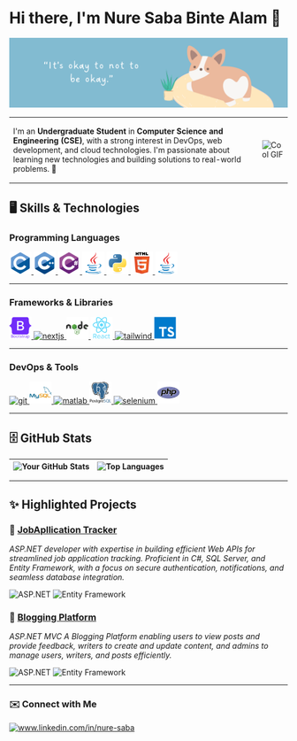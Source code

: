 # Hi there, I'm Nure Saba Binte Alam 👋


![Profile Banner](https://github.com/nuresaba8/Image/blob/master/banner.png)

<table border="0">
  <tr>
    <td>
      <p>I'm an <b>Undergraduate Student</b> in <b>Computer Science and Engineering (CSE)</b>, with a strong interest in DevOps, web development, and cloud technologies. I'm passionate about learning new technologies and building solutions to real-world problems. 🚀</p>
    </td>
    <td>
      <img src="https://giffiles.alphacoders.com/125/12520.gif" alt="Cool GIF" width="300" />
    </td>
  </tr>
</table>



## 🖥️ **Skills & Technologies**

### **Programming Languages**
<p align="left">
  <a href="https://www.cprogramming.com/" target="_blank" rel="noreferrer">
    <img src="https://raw.githubusercontent.com/devicons/devicon/master/icons/c/c-original.svg" alt="c" width="40" height="40"/>
  </a>
  
  <a href="https://www.w3schools.com/cpp/" target="_blank" rel="noreferrer">
    <img src="https://raw.githubusercontent.com/devicons/devicon/master/icons/cplusplus/cplusplus-original.svg" alt="cplusplus" width="40" height="40"/>
  </a>
  
  <a href="https://www.w3schools.com/cs/" target="_blank" rel="noreferrer">
    <img src="https://raw.githubusercontent.com/devicons/devicon/master/icons/csharp/csharp-original.svg" alt="csharp" width="40" height="40"/>
  </a>
  
  <a href="https://www.java.com" target="_blank" rel="noreferrer">
    <img src="https://raw.githubusercontent.com/devicons/devicon/master/icons/java/java-original.svg" alt="java" width="40" height="40"/>
  </a>
  
  <a href="https://www.python.org" target="_blank" rel="noreferrer">
    <img src="https://raw.githubusercontent.com/devicons/devicon/master/icons/python/python-original.svg" alt="python" width="40" height="40"/>
  </a>
  
  <a href="https://www.w3.org/html/" target="_blank" rel="noreferrer">
    <img src="https://raw.githubusercontent.com/devicons/devicon/master/icons/html5/html5-original-wordmark.svg" alt="html5" width="40" height="40"/>
  </a>
  
  <a href="https://www.java.com" target="_blank" rel="noreferrer">
    <img src="https://raw.githubusercontent.com/devicons/devicon/master/icons/java/java-original.svg" alt="java" width="40" height="40"/>
  </a>
</p>

---
### **Frameworks & Libraries**
<p align="left">
  <a href="https://getbootstrap.com" target="_blank" rel="noreferrer">
    <img src="https://raw.githubusercontent.com/devicons/devicon/master/icons/bootstrap/bootstrap-plain-wordmark.svg" alt="bootstrap" width="40" height="40"/>
  </a>
  
  <a href="https://nextjs.org/" target="_blank" rel="noreferrer">
    <img src="https://cdn.worldvectorlogo.com/logos/nextjs-2.svg" alt="nextjs" width="40" height="40"/>
  </a>
  
  <a href="https://nodejs.org" target="_blank" rel="noreferrer">
    <img src="https://raw.githubusercontent.com/devicons/devicon/master/icons/nodejs/nodejs-original-wordmark.svg" alt="nodejs" width="40" height="40"/>
  </a>
  
  <a href="https://reactjs.org/" target="_blank" rel="noreferrer">
    <img src="https://raw.githubusercontent.com/devicons/devicon/master/icons/react/react-original-wordmark.svg" alt="react" width="40" height="40"/>
  </a>
  
  <a href="https://tailwindcss.com/" target="_blank" rel="noreferrer">
    <img src="https://www.vectorlogo.zone/logos/tailwindcss/tailwindcss-icon.svg" alt="tailwind" width="40" height="40"/>
  </a>
  
  <a href="https://www.typescriptlang.org/" target="_blank" rel="noreferrer">
    <img src="https://raw.githubusercontent.com/devicons/devicon/master/icons/typescript/typescript-original.svg" alt="typescript" width="40" height="40"/>
  </a>
</p>

---
### **DevOps & Tools**
<p align="left">
  <a href="https://git-scm.com/" target="_blank" rel="noreferrer">
    <img src="https://www.vectorlogo.zone/logos/git-scm/git-scm-icon.svg" alt="git" width="40" height="40"/>
  </a>
  
  <a href="https://www.mysql.com/" target="_blank" rel="noreferrer">
    <img src="https://raw.githubusercontent.com/devicons/devicon/master/icons/mysql/mysql-original-wordmark.svg" alt="mysql" width="40" height="40"/>
  </a>
  
  <a href="https://www.mathworks.com/" target="_blank" rel="noreferrer">
    <img src="https://upload.wikimedia.org/wikipedia/commons/2/21/Matlab_Logo.png" alt="matlab" width="40" height="40"/>
  </a>
  
  <a href="https://www.postgresql.org" target="_blank" rel="noreferrer">
    <img src="https://raw.githubusercontent.com/devicons/devicon/master/icons/postgresql/postgresql-original-wordmark.svg" alt="postgresql" width="40" height="40"/>
  </a>
  
  <a href="https://www.selenium.dev" target="_blank" rel="noreferrer">
    <img src="https://raw.githubusercontent.com/detain/svg-logos/780f25886640cef088af994181646db2f6b1a3f8/svg/selenium-logo.svg" alt="selenium" width="40" height="40"/>
  </a>
  
  <a href="https://www.php.net" target="_blank" rel="noreferrer">
    <img src="https://raw.githubusercontent.com/devicons/devicon/master/icons/php/php-original.svg" alt="php" width="40" height="40"/>
  </a>
</p>



---

## 🗄️ **GitHub Stats**

| ![Your GitHub Stats](https://github-readme-stats.vercel.app/api?username=nuresaba8&show_icons=true&theme=radical) | ![Top Languages](https://github-readme-stats.vercel.app/api/top-langs/?username=nuresaba8&layout=compact&theme=radical) |
|------------------------------------------------------------------------------------------------------------|----------------------------------------------------------------------------------------|

---

## ✨ **Highlighted Projects**

### 🚀 **[JobApllication Tracker](https://github.com/nuresaba8/Job-Tracker.git)**
_ASP.NET developer with expertise in building efficient Web APIs for streamlined job application tracking. Proficient in C#, SQL Server, and Entity Framework, with a focus on secure authentication, notifications, and seamless database integration._

![ASP.NET](https://img.shields.io/badge/-ASP.NET-512BD4?logo=dotnet&logoColor=white&style=flat-square) ![Entity Framework](https://img.shields.io/badge/-Entity%20Framework-25D366?logo=entity-framework&logoColor=white&style=flat-square)

### 🚀 **[Blogging Platform](https://github.com/nuresaba8/BloggingPlatform.git)**
_ASP.NET MVC
A Blogging Platform enabling users to view posts and provide 
feedback, writers to create and update content, and admins to 
manage users, writers, and posts efficiently._

![ASP.NET](https://img.shields.io/badge/-ASP.NET-512BD4?logo=dotnet&logoColor=white&style=flat-square) ![Entity Framework](https://img.shields.io/badge/-Entity%20Framework-25D366?logo=entity-framework&logoColor=white&style=flat-square)


---

### ✉️ **Connect with Me**
<p align="left">
<a href="https://linkedin.com/in/www.linkedin.com/in/nure-saba" target="blank"><img align="center" src="https://raw.githubusercontent.com/rahuldkjain/github-profile-readme-generator/master/src/images/icons/Social/linked-in-alt.svg" alt="www.linkedin.com/in/nure-saba" height="30" width="40" /></a>
</p>


